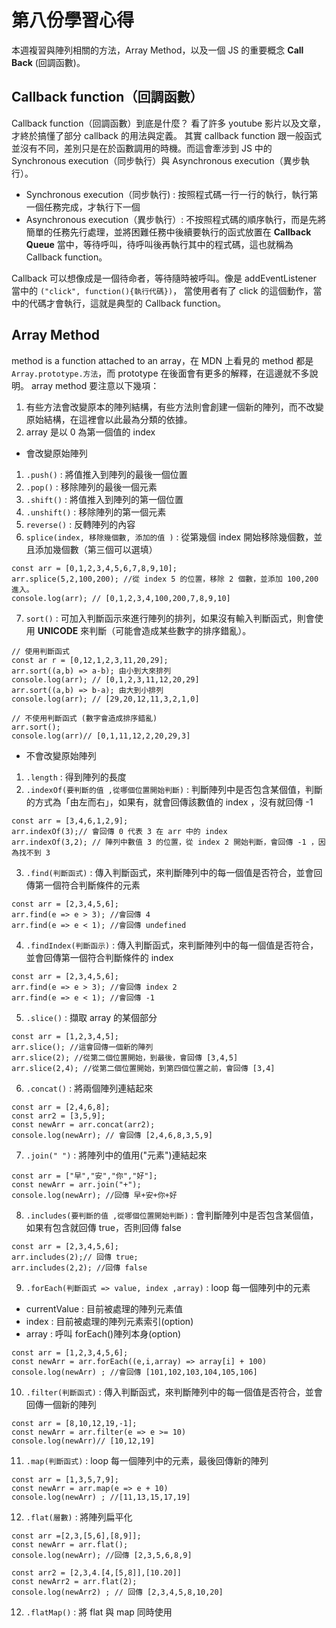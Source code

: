 # 第八份學習心得

本週複習與陣列相關的方法，Array Method，以及一個 JS 的重要概念 **Call Back** (回調函數)。

## Callback function（回調函數）

Callback function（回調函數）到底是什麼？ 看了許多 youtube 影片以及文章，才終於搞懂了部分 callback 的用法與定義。
其實 callback function 跟一般函式並沒有不同，差別只是在於函數調用的時機。而這會牽涉到 JS 中的 Synchronous execution（同步執行）與 Asynchronous execution（異步執行）。

- Synchronous execution（同步執行) : 按照程式碼一行一行的執行，執行第一個任務完成，才執行下一個
- Asynchronous execution（異步執行）: 不按照程式碼的順序執行，而是先將簡單的任務先行處理，並將困難任務中後續要執行的函式放置在 **Callback Queue** 當中，等待呼叫，待呼叫後再執行其中的程式碼，這也就稱為 Callback function。

Callback 可以想像成是一個待命者，等待隨時被呼叫。像是 addEventListener 當中的 `("click", function(){執行代碼})`， 當使用者有了 click 的這個動作，當中的代碼才會執行，這就是典型的 Callback function。

## Array Method

method is a function attached to an array，在 MDN 上看見的 method 都是 `Array.prototype.方法`，而 prototype 在後面會有更多的解釋，在這邊就不多說明。
array method 要注意以下幾項：

1. 有些方法會改變原本的陣列結構，有些方法則會創建一個新的陣列，而不改變原始結構，在這裡會以此最為分類的依據。
2. array 是以 0 為第一個值的 index

- 會改變原始陣列

1. `.push()` : 將值推入到陣列的最後一個位置
2. `.pop()` : 移除陣列的最後一個元素
3. `.shift()` : 將值推入到陣列的第一個位置
4. `.unshift()` : 移除陣列的第一個元素
5. `reverse()` : 反轉陣列的內容
6. `splice(index, 移除幾個數, 添加的值 )` : 從第幾個 index 開始移除幾個數，並且添加幾個數（第三個可以選填）

```
const arr = [0,1,2,3,4,5,6,7,8,9,10];
arr.splice(5,2,100,200); //從 index 5 的位置，移除 2 個數，並添加 100,200 進入。
console.log(arr); // [0,1,2,3,4,100,200,7,8,9,10]
```

7. `sort()` : 可加入判斷函示來進行陣列的排列，如果沒有輸入判斷函式，則會使用 **UNICODE** 來判斷（可能會造成某些數字的排序錯亂）。

```
// 使用判斷函式
const ar r = [0,12,1,2,3,11,20,29];
arr.sort((a,b) => a-b); 由小到大來排列
console.log(arr); // [0,1,2,3,11,12,20,29]
arr.sort((a,b) => b-a); 由大到小排列
console.log(arr); // [29,20,12,11,3,2,1,0]

// 不使用判斷函式 (數字會造成排序錯亂)
arr.sort();
console.log(arr)// [0,1,11,12,2,20,29,3]
```

- 不會改變原始陣列

1. `.length` : 得到陣列的長度
2. `.indexOf(要判斷的值 ,從哪個位置開始判斷)` : 判斷陣列中是否包含某個值，判斷的方式為「由左而右」，如果有，就會回傳該數值的 index ，沒有就回傳 -1

```
const arr = [3,4,6,1,2,9];
arr.indexOf(3);// 會回傳 0 代表 3 在 arr 中的 index
arr.indexOf(3,2); // 陣列中數值 3 的位置，從 index 2 開始判斷，會回傳 -1 ，因為找不到 3
```

3. `.find(判斷函式)` : 傳入判斷函式，來判斷陣列中的每一個值是否符合，並會回傳第一個符合判斷條件的元素

```
const arr = [2,3,4,5,6];
arr.find(e => e > 3); //會回傳 4
arr.find(e => e < 1); //會回傳 undefined
```

4. `.findIndex(判斷函示)` : 傳入判斷函式，來判斷陣列中的每一個值是否符合，並會回傳第一個符合判斷條件的 index

```
const arr = [2,3,4,5,6];
arr.find(e => e > 3); //會回傳 index 2
arr.find(e => e < 1); //會回傳 -1

```

5. `.slice()` : 擷取 array 的某個部分

```
const arr = [1,2,3,4,5];
arr.slice(); //這會回傳一個新的陣列
arr.slice(2); //從第二個位置開始，到最後，會回傳 [3,4,5]
arr.slice(2,4); //從第二個位置開始，到第四個位置之前，會回傳 [3,4]
```

6. `.concat()` : 將兩個陣列連結起來

```
const arr = [2,4,6,8];
const arr2 = [3,5,9];
const newArr = arr.concat(arr2);
console.log(newArr); // 會回傳 [2,4,6,8,3,5,9]
```

7. `.join(" ")` : 將陣列中的值用("元素")連結起來

```
const arr = ["早","安","你","好"];
const newArr = arr.join("+");
console.log(newArr); //回傳 早+安+你+好
```

8. `.includes(要判斷的值 ,從哪個位置開始判斷)` : 會判斷陣列中是否包含某個值，如果有包含就回傳 true，否則回傳 false

```
const arr = [2,3,4,5,6];
arr.includes(2);// 回傳 true;
arr.includes(2,2); //回傳 false

```

9. `.forEach(判斷函式 => value, index ,array)` : loop 每一個陣列中的元素

- currentValue : 目前被處理的陣列元素值
- index : 目前被處理的陣列元素索引(option)
- array : 呼叫 forEach()陣列本身(option)

```
const arr = [1,2,3,4,5,6];
const newArr = arr.forEach((e,i,array) => array[i] + 100)
console.log(newArr) ; //會回傳 [101,102,103,104,105,106]
```

10. `.filter(判斷函式)` : 傳入判斷函式，來判斷陣列中的每一個值是否符合，並會回傳一個新的陣列

```
const arr = [8,10,12,19,-1];
const newArr = arr.filter(e => e >= 10)
console.log(newArr)// [10,12,19]
```

11. `.map(判斷函式)` : loop 每一個陣列中的元素，最後回傳新的陣列

```
const arr = [1,3,5,7,9];
const newArr = arr.map(e => e + 10)
console.log(newArr) ; //[11,13,15,17,19]
```

12. `.flat(層數)` : 將陣列扁平化

```
const arr =[2,3,[5,6],[8,9]];
const newArr = arr.flat();
console.log(newArr); //回傳 [2,3,5,6,8,9]

const arr2 = [2,3,4.[4,[5,8]],[10.20]]
const newArr2 = arr.flat(2);
console.log(newArr2) ; // 回傳 [2,3,4,5,8,10,20]
```

12. `.flatMap()` : 將 flat 與 map 同時使用
